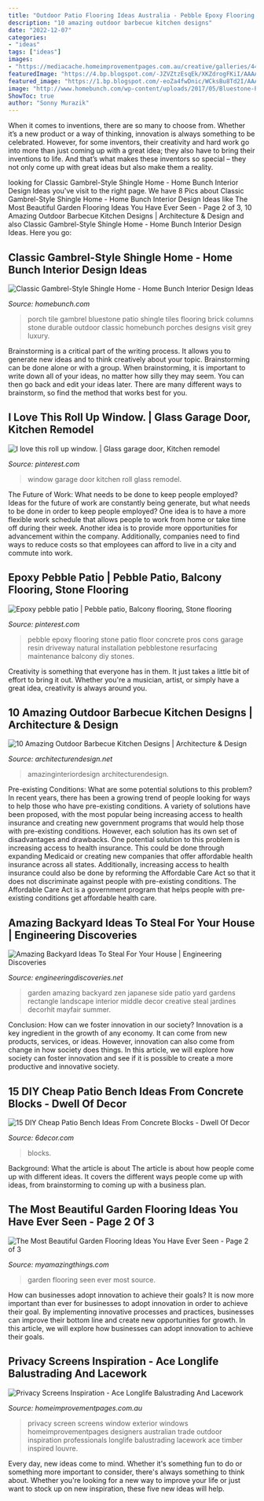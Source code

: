 ```yaml
---
title: "Outdoor Patio Flooring Ideas Australia - Pebble Epoxy Flooring Stone Patio Floor Concrete Pros Cons Garage Resin Driveway Natural Installation Pebblestone Resurfacing Maintenance Balcony Diy Stones"
description: "10 amazing outdoor barbecue kitchen designs"
date: "2022-12-07"
categories:
- "ideas"
tags: ["ideas"]
images:
- "https://mediacache.homeimprovementpages.com.au/creative/galleries/440001_445000/440156/original_images/235314.jpg"
featuredImage: "https://4.bp.blogspot.com/-JZVZtzEsqEk/XKZdrogFKiI/AAAAAAAAAtc/zt33Ad2wjl8EbStLl1Z1OpgHr5UjHkUtgCLcBGAs/s1600/296cd184c0bb6f2fc2e6c2ce7f21f032.jpg"
featured_image: "https://1.bp.blogspot.com/-eoZa4fwDnic/WCksBu8Td2I/AAAAAAAAwQ4/UkuU11z2qT4o8GbH-Xyipq5jV4Z2YTtuACLcB/s1600/535353535.jpg"
image: "http://www.homebunch.com/wp-content/uploads/2017/05/Bluestone-Porch-Tile.-Bluestone-Porch-Tile.-Bluestone-Porch-Tile.-Bluestone-Porch-Tile.-Bluestone-Porch-Tile-BluestonePorchTile.jpg"
ShowToc: true
author: "Sonny Murazik"
---
```



When it comes to inventions, there are so many to choose from. Whether it’s a new product or a way of thinking, innovation is always something to be celebrated. However, for some inventors, their creativity and hard work go into more than just coming up with a great idea; they also have to bring their inventions to life. And that’s what makes these inventors so special – they not only come up with great ideas but also make them a reality.

	

		
looking for Classic Gambrel-Style Shingle Home - Home Bunch Interior Design Ideas you've visit to the right page. We have 8 Pics about Classic Gambrel-Style Shingle Home - Home Bunch Interior Design Ideas like The Most Beautiful Garden Flooring Ideas You Have Ever Seen - Page 2 of 3, 10 Amazing Outdoor Barbecue Kitchen Designs | Architecture &amp; Design and also Classic Gambrel-Style Shingle Home - Home Bunch Interior Design Ideas. Here you go:
		
    
## Classic Gambrel-Style Shingle Home - Home Bunch Interior Design Ideas

<img loading=lazy src="http://www.homebunch.com/wp-content/uploads/2017/05/Bluestone-Porch-Tile.-Bluestone-Porch-Tile.-Bluestone-Porch-Tile.-Bluestone-Porch-Tile.-Bluestone-Porch-Tile-BluestonePorchTile.jpg" onerror="this.onerror=null;this.src='https://tse3.mm.bing.net/th?id=OIP.xAakNdb0f3Uz89fApGApKgHaLH&amp;pid=15.1';" alt="Classic Gambrel-Style Shingle Home - Home Bunch Interior Design Ideas">

_Source: homebunch.com_

>porch tile gambrel bluestone patio shingle tiles flooring brick columns stone durable outdoor classic homebunch porches designs visit grey luxury. 

	

Brainstorming is a critical part of the writing process. It allows you to generate new ideas and to think creatively about your topic. Brainstorming can be done alone or with a group. When brainstorming, it is important to write down all of your ideas, no matter how silly they may seem. You can then go back and edit your ideas later. There are many different ways to brainstorm, so find the method that works best for you.

    
## I Love This Roll Up Window. | Glass Garage Door, Kitchen Remodel

<img loading=lazy src="https://i.pinimg.com/736x/d6/a6/c0/d6a6c0c7158fd7ed2199189a7444696f.jpg" onerror="this.onerror=null;this.src='https://tse3.mm.bing.net/th?id=OIP.UXK96kY5nOCvbnJ_W3atyAHaLH&amp;pid=15.1';" alt="I love this roll up window. | Glass garage door, Kitchen remodel">

_Source: pinterest.com_

>window garage door kitchen roll glass remodel. 

	

The Future of Work: What needs to be done to keep people employed?
Ideas for the future of work are constantly being generate, but what needs to be done in order to keep people employed? One idea is to have a more flexible work schedule that allows people to work from home or take time off during their week. Another idea is to provide more opportunities for advancement within the company. Additionally, companies need to find ways to reduce costs so that employees can afford to live in a city and commute into work.

    
## Epoxy Pebble Patio | Pebble Patio, Balcony Flooring, Stone Flooring

<img loading=lazy src="https://i.pinimg.com/736x/5d/db/65/5ddb65b582fd7db5387d0d7f375c400c--pebble-patio-pebble-floor.jpg" onerror="this.onerror=null;this.src='https://tse1.mm.bing.net/th?id=OIP.I2fAOH1poChaYESann-6-QHaJ4&amp;pid=15.1';" alt="Epoxy pebble patio | Pebble patio, Balcony flooring, Stone flooring">

_Source: pinterest.com_

>pebble epoxy flooring stone patio floor concrete pros cons garage resin driveway natural installation pebblestone resurfacing maintenance balcony diy stones. 

	

Creativity is something that everyone has in them. It just takes a little bit of effort to bring it out. Whether you're a musician, artist, or simply have a great idea, creativity is always around you.

    
## 10 Amazing Outdoor Barbecue Kitchen Designs | Architecture &amp; Design

<img loading=lazy src="https://cdn.architecturendesign.net/wp-content/uploads/2014/09/1074.jpg" onerror="this.onerror=null;this.src='https://tse2.mm.bing.net/th?id=OIP.KHGW3xsA_SOYUaSNyiPqTAHaLG&amp;pid=15.1';" alt="10 Amazing Outdoor Barbecue Kitchen Designs | Architecture &amp; Design">

_Source: architecturendesign.net_

>amazinginteriordesign architecturendesign. 

	

Pre-existing Conditions: What are some potential solutions to this problem?
In recent years, there has been a growing trend of people looking for ways to help those who have pre-existing conditions. A variety of solutions have been proposed, with the most popular being increasing access to health insurance and creating new government programs that would help those with pre-existing conditions. However, each solution has its own set of disadvantages and drawbacks. One potential solution to this problem is increasing access to health insurance. This could be done through expanding Medicaid or creating new companies that offer affordable health insurance across all states. Additionally, increasing access to health insurance could also be done by reforming the Affordable Care Act so that it does not discriminate against people with pre-existing conditions. The Affordable Care Act is a government program that helps people with pre-existing conditions get affordable health care.

    
## Amazing Backyard Ideas To Steal For Your House | Engineering Discoveries

<img loading=lazy src="https://4.bp.blogspot.com/-JZVZtzEsqEk/XKZdrogFKiI/AAAAAAAAAtc/zt33Ad2wjl8EbStLl1Z1OpgHr5UjHkUtgCLcBGAs/s1600/296cd184c0bb6f2fc2e6c2ce7f21f032.jpg" onerror="this.onerror=null;this.src='https://tse1.mm.bing.net/th?id=OIP.rzyaFbMaFSR_iiP6gnqUYQHaJ4&amp;pid=15.1';" alt="Amazing Backyard Ideas To Steal For Your House | Engineering Discoveries">

_Source: engineeringdiscoveries.net_

>garden amazing backyard zen japanese side patio yard gardens rectangle landscape interior middle decor creative steal jardines decorhit mayfair summer. 

	

Conclusion: How can we foster innovation in our society?
Innovation is a key ingredient in the growth of any economy. It can come from new products, services, or ideas. However, innovation can also come from change in how society does things. In this article, we will explore how society can foster innovation and see if it is possible to create a more productive and innovative society.

    
## 15 DIY Cheap Patio Bench Ideas From Concrete Blocks - Dwell Of Decor

<img loading=lazy src="https://1.bp.blogspot.com/-eoZa4fwDnic/WCksBu8Td2I/AAAAAAAAwQ4/UkuU11z2qT4o8GbH-Xyipq5jV4Z2YTtuACLcB/s1600/535353535.jpg" onerror="this.onerror=null;this.src='https://tse4.mm.bing.net/th?id=OIP.IOb1B4eYc7knGxOsrKx6iwHaHa&amp;pid=15.1';" alt="15 DIY Cheap Patio Bench Ideas From Concrete Blocks - Dwell Of Decor">

_Source: 6decor.com_

>blocks. 

	

Background: What the article is about
The article is about how people come up with different ideas. It covers the different ways people come up with ideas, from brainstorming to coming up with a business plan.

    
## The Most Beautiful Garden Flooring Ideas You Have Ever Seen - Page 2 Of 3

<img loading=lazy src="https://myamazingthings.com/wp-content/uploads/2017/03/garden-683x1024.jpg" onerror="this.onerror=null;this.src='https://tse3.mm.bing.net/th?id=OIP.42HCCsL64Bv21h25O__h3gHaLG&amp;pid=15.1';" alt="The Most Beautiful Garden Flooring Ideas You Have Ever Seen - Page 2 of 3">

_Source: myamazingthings.com_

>garden flooring seen ever most source. 

	

How can businesses adopt innovation to achieve their goals?
It is now more important than ever for businesses to adopt innovation in order to achieve their goal. By implementing innovative processes and practices, businesses can improve their bottom line and create new opportunities for growth. In this article, we will explore how businesses can adopt innovation to achieve their goals.

    
## Privacy Screens Inspiration - Ace Longlife Balustrading And Lacework

<img loading=lazy src="https://mediacache.homeimprovementpages.com.au/creative/galleries/440001_445000/440156/original_images/235314.jpg" onerror="this.onerror=null;this.src='https://tse2.mm.bing.net/th?id=OIP.qX6S-N6zn_m8kWTTdN086QHaJ4&amp;pid=15.1';" alt="Privacy Screens Inspiration - Ace Longlife Balustrading And Lacework">

_Source: homeimprovementpages.com.au_

>privacy screen screens window exterior windows homeimprovementpages designers australian trade outdoor inspiration professionals longlife balustrading lacework ace timber inspired louvre. 

	

Every day, new ideas come to mind. Whether it's something fun to do or something more important to consider, there's always something to think about. Whether you're looking for a new way to improve your life or just want to stock up on new inspiration, these five new ideas will help.

